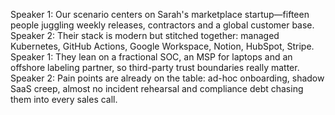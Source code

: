 Speaker 1: Our scenario centers on Sarah's marketplace startup—fifteen people juggling weekly releases, contractors and a global customer base.
Speaker 2: Their stack is modern but stitched together: managed Kubernetes, GitHub Actions, Google Workspace, Notion, HubSpot, Stripe.
Speaker 1: They lean on a fractional SOC, an MSP for laptops and an offshore labeling partner, so third-party trust boundaries really matter.
Speaker 2: Pain points are already on the table: ad-hoc onboarding, shadow SaaS creep, almost no incident rehearsal and compliance debt chasing them into every sales call.
